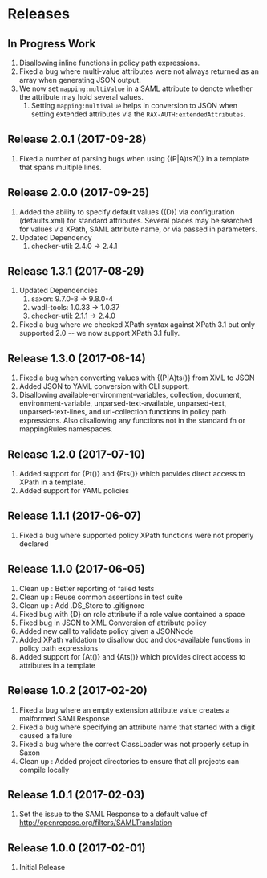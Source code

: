 # Releases #
## In Progress Work ##
1. Disallowing inline functions in policy path expressions.
1. Fixed a bug where multi-value attributes were not always returned as an array when generating JSON output.
1. We now set `mapping:multiValue` in a SAML attribute to denote whether the attribute may hold several values.
   1. Setting `mapping:multiValue` helps in conversion to JSON when setting extended attributes via the `RAX-AUTH:extendedAttributes`.

## Release 2.0.1 (2017-09-28) ##
1. Fixed a number of parsing bugs when using {(P|A)ts?()} in a template that spans multiple lines.

## Release 2.0.0 (2017-09-25) ##
1. Added the ability to specify default values ({D}) via configuration (defaults.xml) for standard attributes. Several places may be searched for values via XPath, SAML attribute name, or via passed in parameters.
1. Updated Dependency
    1. checker-util: 2.4.0 → 2.4.1

## Release 1.3.1 (2017-08-29) ##
1. Updated Dependencies
    1. saxon: 9.7.0-8 → 9.8.0-4
    1. wadl-tools: 1.0.33 → 1.0.37
    1. checker-util: 2.1.1 → 2.4.0
1. Fixed a bug where we checked XPath syntax against XPath 3.1 but only supported 2.0 -- we now support XPath 3.1 fully.

## Release 1.3.0 (2017-08-14) ##
1. Fixed a bug when converting values with {(P|A)ts()} from XML to JSON
1. Added JSON to YAML conversion with CLI support.
1. Disallowing available-environment-variables, collection, document, environment-variable, unparsed-text-available, unparsed-text, unparsed-text-lines, and uri-collection functions in policy path expressions.
   Also disallowing any functions not in the standard fn or mappingRules namespaces.

## Release 1.2.0 (2017-07-10) ##
1. Added support for {Pt()} and {Pts()} which provides direct access to XPath in a template.
1. Added support for YAML policies

## Release 1.1.1 (2017-06-07) ##
1. Fixed a bug where supported policy XPath functions were not properly declared

## Release 1.1.0 (2017-06-05) ##
1. Clean up : Better reporting of failed tests
1. Clean up : Reuse common assertions in test suite
1. Clean up : Add .DS_Store to .gitignore
1. Fixed bug with {D} on role attribute if a role value contained a space
1. Fixed bug in JSON to XML Conversion of attribute policy
1. Added new call to validate policy given a JSONNode
1. Added XPath validation to disallow doc and doc-available functions in policy path expressions
1. Added support for {At()} and {Ats()} which provides direct access to attributes in a template

## Release 1.0.2 (2017-02-20) ##
1. Fixed a bug where an empty extension attribute value creates a malformed SAMLResponse
1. Fixed a bug where specifying an attribute name that started with a digit caused a failure
1. Fixed a bug where the correct ClassLoader was not properly setup in Saxon
1. Clean up : Added project directories to ensure that all projects can compile locally

## Release 1.0.1 (2017-02-03) ##
1. Set the issue to the SAML Response to a default value of http://openrepose.org/filters/SAMLTranslation

## Release 1.0.0 (2017-02-01) ##
1. Initial Release
